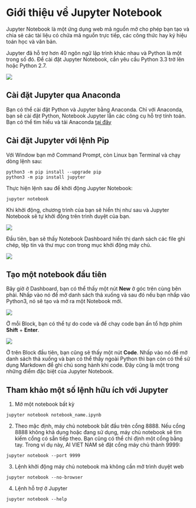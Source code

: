 # Giới thiệu về Jupyter Notebook

Jupyter Notebook là một ứng dụng web mã nguồn mở cho phép bạn tạo và chia sẻ các tài liệu có chứa mã nguồn trực tiếp, các công thức hay ký hiệu toán học và văn bản.

Jupyter đã hỗ trợ hơn 40 ngôn ngữ lập trình khác nhau và Python là một trong số đó. Để cài đặt Jupyter Notebook, cần yêu cầu Python 3.3 trở lên hoặc Python 2.7.

![](https://i2.wp.com/softwareengineeringdaily.com/wp-content/uploads/2018/07/jupyter-logo-featured-image.png?resize=600%2C315&ssl=1)

## Cài đặt Jupyter qua Anaconda

Bạn có thể cài đặt Python và Jupyter bằng Anaconda. Chỉ với Anaconda, bạn sẽ cài đặt Python, Notebook Jupyter lẫn các công cụ hỗ trợ tính toán. Bạn có thể tìm hiểu và tải Anaconda [tại đây](https://www.anaconda.com/distribution/)

## Cài đặt Jupyter với lệnh Pip

Với Window bạn mở Command Prompt, còn Linux bạn Terminal và chạy dòng lệnh sau:

```
python3 -m pip install --upgrade pip
python3 -m pip install jupyter
```

Thực hiện lệnh sau để khởi động Jupyter Notebook:

```
jupyter notebook
```

Khi khởi động, chương trình của bạn sẽ hiển thị như sau và Jupyter Notebook sẽ tự khởi động trên trình duyệt của bạn.

![](https://media.geeksforgeeks.org/wp-content/uploads/jupyter_launch.png)

Đầu tiên, bạn sẽ thấy Notebook Dashboard hiển thị danh sách các file ghi chép, tệp tin và thư mục con trong mục khởi động máy chủ.

![](https://i.imgur.com/MfVAmXe.png?1)

## Tạo một notebook đầu tiên

Bây giờ ở Dashboard, bạn có thể thấy một nút **New** ở góc trên cùng bên phải. Nhấp vào nó để mở danh sách thả xuống và sau đó nếu bạn nhấp vào Python3, nó sẽ tạo và mở ra một Notebook mới.

![](https://media.geeksforgeeks.org/wp-content/uploads/new_notebook.png)

Ở mỗi Block, bạn có thể tự do code và để chạy code bạn ấn tổ hợp phím **Shift** + **Enter**.

![](https://i.imgur.com/EsJWZyz.png?1)

Ở trên Block đầu tiên, bạn cũng sẽ thấy một nút **Code**. Nhấp vào nó để mở danh sách thả xuống và bạn có thể thấy ngoài Python thì bạn còn có thể sử dụng Markdown để ghi chú song hành khi code. Đây cũng là một trong những điểm đặc biệt của Jupyter Notebook.

## Tham khảo một số lệnh hữu ích với Jupyter 

1. Mở một notebook bất kỳ 

```
jupyter notebook notebook_name.ipynb
```

2. Theo mặc định, máy chủ notebook bắt đầu trên cổng 8888. Nếu cổng 8888 không khả dụng hoặc đang sử dụng, máy chủ notebook sẽ tìm kiếm cổng có sẵn tiếp theo. Bạn cũng có thể chỉ định một cổng bằng tay. Trong ví dụ này, AI VIET NAM sẽ đặt cổng máy chủ thành 9999:

```
jupyter notebook --port 9999
```

3. Lệnh khởi động máy chủ notebook mà không cần mở trình duyệt web

```
jupyter notebook --no-browser
```

4. Lệnh hỗ trợ ở Jupyter

```
jupyter notebook --help
```
